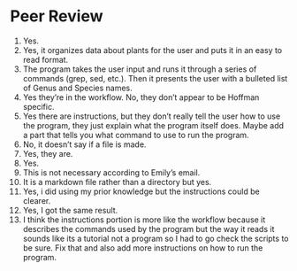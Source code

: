 # Peer Review

1. Yes.
2. Yes, it organizes data about plants for the user and puts it in an easy to read format.
3. The program takes the user input and runs it through a series of commands (grep, sed, etc.). Then it presents the user with a bulleted list of Genus and Species names.
4. Yes they’re in the workflow. No, they don’t appear to be Hoffman specific.
5. Yes there are instructions, but they don’t really tell the user how to use the program, they just explain what the program itself does. Maybe add a part that tells you what command to use to run the program.
6. No, it doesn’t say if a file is made.
7. Yes, they are.
8. Yes. 
9. This is not necessary according to Emily’s email.
10. It is a markdown file rather than a directory but yes.
11. Yes, i did using my prior knowledge but the instructions could be clearer.
12. Yes, I got the same result. 
13. I think the instructions portion is more like the workflow because it describes the commands used by the program but the way it reads it sounds like its a tutorial not a program so I had to go check the scripts to be sure. Fix that and also add more instructions on how to run the program. 

